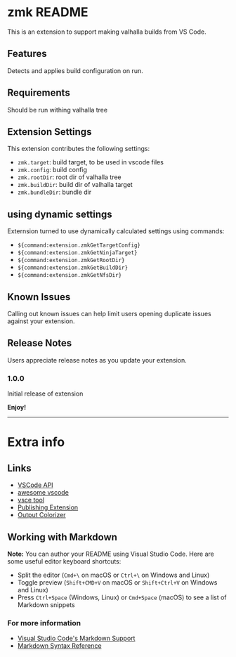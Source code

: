 # zmk README

This is an extension to support making valhalla builds from VS Code.

## Features

Detects and applies build configuration on run.

## Requirements

Should be run withing valhalla tree

## Extension Settings

This extension contributes the following settings:

* `zmk.target`: build target, to be used in vscode files
* `zmk.config`: build config
* `zmk.rootDir`: root dir of valhalla tree
* `zmk.buildDir`: build dir of valhalla target
* `zmk.bundleDir`: bundle dir

## using dynamic settings
Externsion turned to use dynamically calculated settings using commands:

* `${command:extension.zmkGetTargetConfig}`
* `${command:extension.zmkGetNinjaTarget}`
* `${command:extension.zmkGetRootDir}`
* `${command:extension.zmkGetBuildDir}`
* `${command:extension.zmkGetNfsDir}`

## Known Issues

Calling out known issues can help limit users opening duplicate issues against your extension.

## Release Notes

Users appreciate release notes as you update your extension.

### 1.0.0

Initial release of extension

**Enjoy!**

----------------------------------------------

# Extra info


## Links

* [VSCode API](https://code.visualstudio.com/api/references/vscode-api)
* [awesome vscode](https://viatsko.github.io/awesome-vscode/)
* [vsce tool](https://vscode-docs.readthedocs.io/en/latest/tools/vscecli/)
* [Publishing Extension](https://code.visualstudio.com/api/working-with-extensions/publishing-extension)
* [Output Colorizer](https://marketplace.visualstudio.com/items?itemName=IBM.output-colorizer)

## Working with Markdown

**Note:** You can author your README using Visual Studio Code.  Here are some useful editor keyboard shortcuts:

* Split the editor (`Cmd+\` on macOS or `Ctrl+\` on Windows and Linux)
* Toggle preview (`Shift+CMD+V` on macOS or `Shift+Ctrl+V` on Windows and Linux)
* Press `Ctrl+Space` (Windows, Linux) or `Cmd+Space` (macOS) to see a list of Markdown snippets

### For more information

* [Visual Studio Code's Markdown Support](http://code.visualstudio.com/docs/languages/markdown)
* [Markdown Syntax Reference](https://help.github.com/articles/markdown-basics/)
